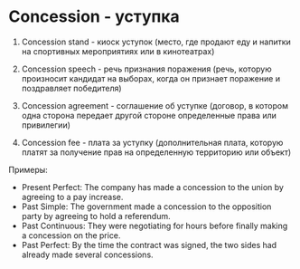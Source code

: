 # Concession - уступка




1. Concession stand - киоск уступок (место, где продают еду и напитки на спортивных мероприятиях или в кинотеатрах)

2. Concession speech - речь признания поражения (речь, которую произносит кандидат на выборах, когда он признает поражение и поздравляет победителя)

3. Concession agreement - соглашение об уступке (договор, в котором одна сторона передает другой стороне определенные права или привилегии)

4. Concession fee - плата за уступку (дополнительная плата, которую платят за получение прав на определенную территорию или объект)

Примеры:

- Present Perfect: The company has made a concession to the union by agreeing to a pay increase.
- Past Simple: The government made a concession to the opposition party by agreeing to hold a referendum.
- Past Continuous: They were negotiating for hours before finally making a concession on the price.
- Past Perfect: By the time the contract was signed, the two sides had already made several concessions.